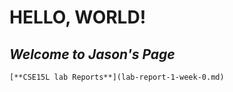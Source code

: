 # HELLO, WORLD!
## *Welcome to **Jason's Page***
`[**CSE15L lab Reports**](lab-report-1-week-0.md)`


